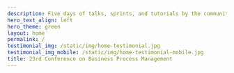 ```yaml
---
description: Five days of talks, sprints, and tutorials by the community for the community.
hero_text_align: left
hero_theme: green
layout: home
permalink: /
testimonial_img: /static/img/home-testimonial.jpg
testimonial_img_mobile: /static/img/home-testimonial-mobile.jpg
title: 23rd Conference on Business Process Management
---
```


